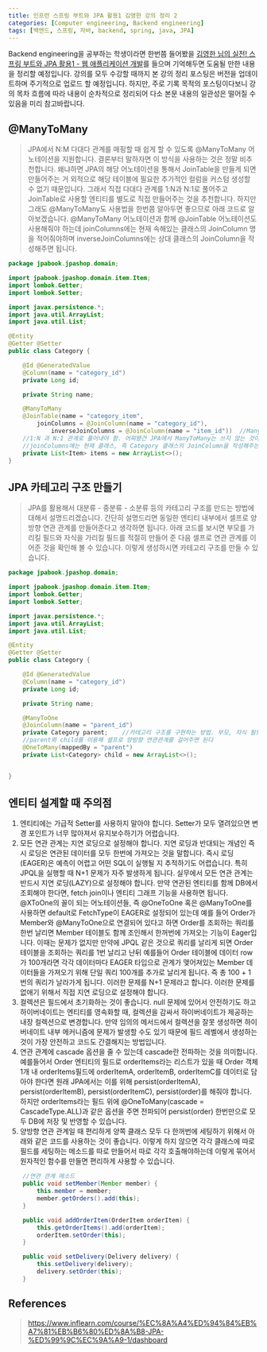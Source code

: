 ```yaml
---
title: 인프런 스프링 부트와 JPA 활용1 김영한 강의 정리 2
categories: [Computer engineering, Backend engineering]
tags: [백엔드, 스프링, 자바, backend, spring, java, JPA]
---
```


Backend engineering을 공부하는 학생이라면 한번쯤 들어봤을 [김영한 님의 실전! 스프링 부트와 JPA 활용1 - 웹 애플리케이션 개발](https://www.inflearn.com/course/%EC%8A%A4%ED%94%84%EB%A7%81%EB%B6%80%ED%8A%B8-JPA-%ED%99%9C%EC%9A%A9-1/dashboard)를 들으며 기억해두면 도움될 만한 내용을 정리할 예정입니다. 강의를 모두 수강할 때까지 본 강의 정리 포스팅은 버전을 업데이트하며 주기적으로 업로드 할 예정입니다. 하지만, 주로 기록 목적의 포스팅이다보니 강의 목차 흐름에 따라 내용이 순차적으로 정리되어 다소 본문 내용의 일관성은 떨어질 수 있음을 미리 참고바랍니다. 

## @ManyToMany
> JPA에서 N:M 다대다 관계를 매핑할 때 쉽게 할 수 있도록 @ManyToMany 어노테이션을 지원합니다. 결론부터 말하자면 이 방식을 사용하는 것은 정말 비추천합니다. 왜냐하면 JPA의 해당 어노테이션을 통해서 JoinTable을 만들게 되면 만들어주는 거 외적으로 해당 테이블에 필요한 추가적인 컬럼을 커스텀 생성할 수 없기 때문입니다. 그래서 직접 다대다 관계를 1:N과 N:1로 풀어주고 JoinTable로 사용할 엔티티를 별도로 직접 만들어주는 것을 추천합니다. 하지만 그래도 @ManyToMany도 사용법을 한번쯤 알아두면 좋으므로 아래 코드로 알아보겠습니다. @ManyToMany 어노테이션과 함께 @JoinTable 어노테이션도 사용해줘야 하는데 joinColumns에는 현재 속해있는 클래스의 JoinColumn 명을 적어줘야하며 inverseJoinColumns에는 상대 클래스의 JoinColumn을 작성해주면 됩니다.   
   
```java
package jpabook.jpashop.domain;

import jpabook.jpashop.domain.item.Item;
import lombok.Getter;
import lombok.Setter;

import javax.persistence.*;
import java.util.ArrayList;
import java.util.List;

@Entity
@Getter @Setter
public class Category {

    @Id @GeneratedValue
    @Column(name = "category_id")
    private Long id;

    private String name;

    @ManyToMany
    @JoinTable(name = "category_item",
        joinColumns = @JoinColumn(name = "category_id"),
            inverseJoinColumns = @JoinColumn(name = "item_id"))  //ManyToMany는 N:M 다대다 관계이므로 RDB 특성상 JoinTable을 활용해서
    //1:N 과 N:1 관계로 풀어내야 함. 어찌됐건 JPA에서 ManyToMany는 쓰지 않는 것이 좋다. 직접 다대다를 1:N과 N:1로 풀어서 구현하는 게 좋다.
    //joinColumns에는 현재 클래스, 즉 Category 클래스의 JoinColumn을 작성해주는 것이고 inverseJoinColumns에는 상대의 JoinColumn을 작성해주는 것이다.
    private List<Item> items = new ArrayList<>();
}
```

## JPA 카테고리 구조 만들기
> JPA를 활용해서 대분류 - 중분류 - 소분류 등의 카테고리 구조를 만드는 방법에 대해서 설명드리겠습니다. 간단히 설명드리면 동일한 엔티티 내부에서 셀프로 양방향 연관 관계를 만들어준다고 생각하면 됩니다. 아래 코드를 보시면 부모를 가리킬 필드와 자식을 가리킬 필드를 적절히 만들어 준 다음 셀프로 연관 관계를 이어준 것을 확인해 볼 수 있습니다. 이렇게 생성하시면 카테고리 구조를 만들 수 있습니다.   
   
```java
package jpabook.jpashop.domain;

import jpabook.jpashop.domain.item.Item;
import lombok.Getter;
import lombok.Setter;

import javax.persistence.*;
import java.util.ArrayList;
import java.util.List;

@Entity
@Getter @Setter
public class Category {

    @Id @GeneratedValue
    @Column(name = "category_id")
    private Long id;

    private String name;

    @ManyToOne
    @JoinColumn(name = "parent_id")
    private Category parent;    //카테고리 구조를 구현하는 방법. 부모, 자식 필드를 만들고 아래와 같이
    //parent와 child를 이용해 셀프로 양방향 연관관계를 걸어주면 된다
    @OneToMany(mappedBy = "parent")
    private List<Category> child = new ArrayList<>();


}
```

## 엔티티 설계할 때 주의점
1. 엔티티에는 가급적 Setter를 사용하지 말아야 합니다. Setter가 모두 열려있으면 변경 포인트가 너무 많아져서 유지보수하기가 어렵습니다.
2. 모든 연관 관계는 지연 로딩으로 설정해야 합니다. 지연 로딩과 반대되는 개념인 즉시 로딩은 연관된 데이터를 모두 한번에 가져오는 것을 말합니다. 즉시 로딩(EAGER)은 예측이 어렵고 어떤 SQL이 실행될 지 추적하기도 어렵습니다. 특히 JPQL을 실행할 때 N+1 문제가 자주 발생하게 됩니다. 실무에서 모든 연관 관계는 반드시 지연 로딩(LAZY)으로 설정해야 합니다. 만약 연관된 엔티티를 함께 DB에서 조회해야 한다면, fetch join이나 엔티티 그래프 기능을 사용하면 됩니다. @XToOne의 꼴이 되는 어노테이션들, 즉 @OneToOne 혹은 @ManyToOne를 사용하면 default로 FetchType이 EAGER로 설정되어 있는데 예를 들어 Order가 Member와 @ManyToOne으로 연결되어 있다고 하면 Order를 조회하는 쿼리를 한번 날리면 Member 테이블도 함께 조인해서 한꺼번에 가져오는 기능이 Eager입니다. 이때는 문제가 없지만 만약에 JPQL 같은 것으로 쿼리를 날리게 되면 Order 테이블을 조회하는 쿼리를 1번 날리고 난뒤 예를들어 Order 테이블에 데이터 row가 100개라면 각각 데이터마다 EAGER 타입으로 관계가 맺어져있는 Member 데이터들을 가져오기 위해 단일 쿼리 100개를 추가로 날리게 됩니다. 즉 총 100 + 1 번의 쿼리가 날라가게 됩니다. 이러한 문제를 N+1 문제라고 합니다. 이러한 문제를 없애기 위해서 직접 지연 로딩으로 설정해야 합니다.
3. 컬렉션은 필드에서 초기화하는 것이 좋습니다. null 문제에 있어서 안전하기도 하고 하이버네이트는 엔티티를 영속화할 때, 컬렉션을 감싸서 하이버네이트가 제공하는 내장 컬렉션으로 변경합니다. 만약 임의의 메서드에서 컬렉션을 잘못 생성하면 하이버네이트 내부 메커니즘에 문제가 발생할 수도 있기 때문에 필드 레벨에서 생성하는 것이 가장 안전하고 코드도 간결해지는 방법입니다.
4. 연관 관계에 cascade 옵션을 줄 수 있는데 cascade란 전파하는 것을 의미합니다. 예를들어서 Order 엔티티의 필드로 orderItems라는 리스트가 있을 때 Order 객체 1개 내 orderItems필드에 orderItemA, orderItemB, orderItemC를 데이터로 담아야 한다면 원래 JPA에서는 이를 위해 persist(orderItemA), persist(orderItemB), persist(orderItemC), persist(order)를 해줘야 합니다. 하지만 orderItems라는 필드 위에 @OneToMany(cascade = CascadeType.ALL)과 같은 옵션을 주면 전파되어 persist(order) 한번만으로 모두 DB에 저장 및 반영할 수 있습니다.
5. 양방향 연관 관계일 때 편리하게 양쪽 클래스 모두 다 한꺼번에 세팅하기 위해서 아래와 같은 코드를 사용하는 것이 좋습니다. 이렇게 하지 않으면 각각 클래스에 따로 필드를 세팅하는 메소드를 따로 만들어서 따로 각각 호출해야하는데 이렇게 묶어서 원자적인 함수를 만들면 편리하게 사용할 수 있습니다.   
   
``` java
    //연관 관계 메소드
    public void setMember(Member member) {
        this.member = member;
        member.getOrders().add(this);
    }

    public void addOrderItem(OrderItem orderItem) {
        this.getOrderItems().add(orderItem);
        orderItem.setOrder(this);
    }

    public void setDelivery(Delivery delivery) {
        this.setDelivery(delivery);
        delivery.setOrder(this);
    }
```

## References
> https://www.inflearn.com/course/%EC%8A%A4%ED%94%84%EB%A7%81%EB%B6%80%ED%8A%B8-JPA-%ED%99%9C%EC%9A%A9-1/dashboard